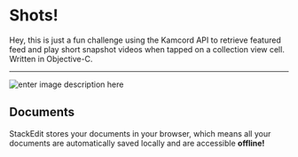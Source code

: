 Shots!
===================


Hey, this is just a fun challenge using the Kamcord API to retrieve featured feed and play short snapshot videos when tapped on a collection view cell. Written in Objective-C.

----------
![enter image description here](http://i558.photobucket.com/albums/ss26/vincent_chau1/shots_zps0azrnvw6.jpg)

Documents
-------------

StackEdit stores your documents in your browser, which means all your documents are automatically saved locally and are accessible **offline!**


